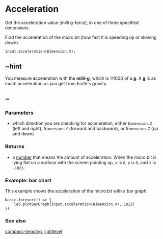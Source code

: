 # Acceleration

Get the acceleration value (milli g-force), in one of three specified dimensions.

Find the acceleration of the micro:bit (how fast it is speeding up or slowing down).

```sig
input.acceleration(Dimension.X);
```

## ~hint

You measure acceleration with the **milli-g**, which is 1/1000 of a **g**.
A **g** is as much acceleration as you get from Earth's gravity.

## ~



### Parameters

* which direction you are checking for acceleration, either `Dimension.X` (left and right), `Dimension.Y` (forward and backward), or `Dimension.Z` (up and down)

### Returns

* a [number](/reference/types/number) that means the amount of acceleration. When the micro:bit is lying flat on a surface with the screen pointing up, `x` is `0`, `y` is `0`, and `z` is `-1023`.

### Example: bar chart

This example shows the acceleration of the micro:bit with a bar graph.

```blocks
basic.forever(() => {
    led.plotBarGraph(input.acceleration(Dimension.X), 1023)
})
```


### See also

[compass-heading](/reference/input/compass-heading), [lightlevel](/reference/input/lightlevel)

